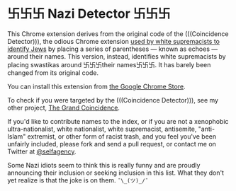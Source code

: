 # 卐卐卐 Nazi Detector 卐卐卐

This Chrome extension derives from the original code of the (((Coincidence Detector))), the odious Chrome extension [used by white supremacists to identify Jews](https://mic.com/articles/145105/coincidence-detector-the-google-extension-white-supremacists-use-to-track-jews#.8erOlWuZ8) by placing a series of parentheses — known as echoes — around their names. This version, instead, identifies white supremacists by placing swastikas around 卐卐卐their names卐卐卐. It has barely been changed from its original code.

You can install this extension from [the Google Chrome Store](https://chrome.google.com/webstore/detail/nazi-detector/gepjahbfpbjebbdlpmagodedkiodklip).

To check if you were targeted by the (((Coincidence Detector))), see my other project, [The Grand Coincidence](http://progressivejews.org/echoes/).

If you'd like to contribute names to the index, or if you are not a xenophobic ultra-nationalist, white nationalist, white supremacist, antisemite, "anti-Islam" extremist, or other form of racist trash, and you feel you've been unfairly included, please fork and send a pull request, or contact me on Twitter at [@selfagency](https://twitter.com/selfagency).

Some Nazi idiots seem to think this is really funny and are proudly announcing their inclusion or seeking inclusion in this list. What they don't yet realize is that the joke is on them. `¯\_(ツ)_/¯`
